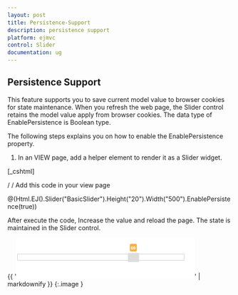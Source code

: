 ```yaml
---
layout: post
title: Persistence-Support
description: persistence support
platform: ejmvc
control: Slider
documentation: ug
---
```


## Persistence Support

This feature supports you to save current model value to browser cookies for state maintenance. When you refresh the web page, the Slider control retains the model value apply from browser cookies. The data type of EnablePersistence is Boolean type. 

The following steps explains you on how to enable the EnablePersistence property.

1. In an VIEW page, add a helper element to render it as a Slider widget.





[_cshtml]

/ / Add this code in your view page

@(Html.EJ().Slider("BasicSlider").Height("20").Width("500").EnablePersistence(true))



After execute the code, Increase the value and reload the page. The state is maintained in the Slider control.

{{ '![C:/Users/Gopal Lakshmanan/Desktop/dialog concept and features/sliderpersis.PNG](Persistence-Support_images/Persistence-Support_img1.png)' | markdownify }}
{:.image }


